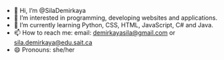- 👋 Hi, I’m @SilaDemirkaya
- 👀 I’m interested in programming, developing websites and applications.
- 🌱 I’m currently learning Python, CSS, HTML, JavaScript, C# and Java.
- 📫 How to reach me:  email: demirkayasila@gmail.com or sila.demirkaya@edu.sait.ca
- 😄 Pronouns: she/her


<!---
SilaDemirkaya/SilaDemirkaya is a ✨ special ✨ repository because its `README.md` (this file) appears on your GitHub profile.
You can click the Preview link to take a look at your changes.
--->
